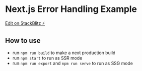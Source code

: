 # Next.js Error Handling Example

[Edit on StackBlitz ⚡️](https://stackblitz.com/edit/github-7y3qap)

## How to use

- run `npm run build` to make a next production build
- run `npm start` to run as SSR mode
- run `npm run export` and `npm run serve` to run as SSG mode
